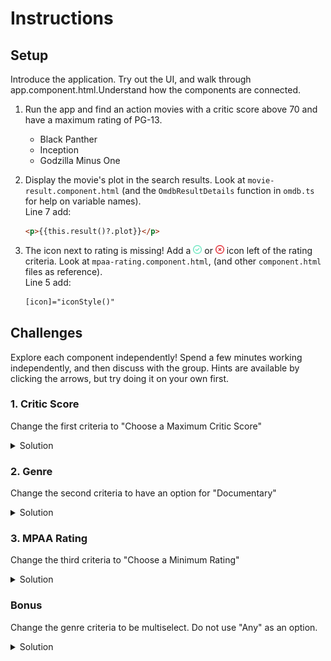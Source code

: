 # Instructions
## Setup
Introduce the application. Try out the UI, and walk through app.component.html.Understand how the components are connected.

1. Run the app and find an action movies with a critic score above 70 and have a maximum rating of PG-13.
    - Black Panther
    - Inception
    - Godzilla Minus One

2. Display the movie's plot in the search results.
  Look at `movie-result.component.html` (and the `OmdbResultDetails` function in 
  `omdb.ts` for help on variable names).  
  Line 7 add:  
    ```html
    <p>{{this.result()?.plot}}</p>
    ```

3. The icon next to rating is missing! Add a <img alt="check mark" src="assets/circle-check-regular.svg" style="width:1em; height:1em;">  or <img alt="X mark" src="assets/circle-xmark-regular.svg" style="width:1em; height:1em;"> icon left of 
 the rating criteria. 
 Look at `mpaa-rating.component.html`, (and other `component.html` files as reference).  
 Line 5 add:  
    ```html
    [icon]="iconStyle()"
    ```


## Challenges
Explore each component independently! Spend a few minutes working independently, and then discuss with the group. Hints are available by clicking the arrows, but try doing it on your own first.  
### 1. Critic Score
Change the first criteria to "Choose a Maximum Critic Score"
<details>
  <summary>Solution</summary>  
  
  1. Look at `critic-score.component.ts`, `checkScores` function. The comparison should be `<=`  
      ```diff
       // this function checks to make sure the movie we searched has a good enough critic score for us
       checkScores(score: number | undefined, minScore: number): boolean | null {
         if (score === undefined) {
           return null;
         }
      -  return (score >= minScore);
      +  return (score <= minScore);
       }
      ```
  2. Change `critic-score.component.html` to say "Choose a Maximum Critic Score"  
      ```diff
       <div>
         <fa-icon 
           *ngIf="result()"
           [ngStyle]="{'margin-right': '1rem', 'color': iconColor()}"
           [icon]="iconStyle()"
           [title]="`Score: ${result()?.metascore?.toFixed(2)}`"
         />
      -   <label for="minPreferredScore">Choose a Minimum Critic Score: </label>
      +   <label for="minPreferredScore">Choose a Maximum Critic Score: </label>
         <input type="number" id="minPreferredScore" [(ngModel)]="minPreferredScore" min="0.0" max="100.0" maxLength="5"/>
       </div>
      ```

</details>
  

### 2. Genre
Change the second criteria to have an option for "Documentary"
<details>
  <summary>Solution</summary>

  Look at `genre.component.html`. Add an additional input and label similar to how other genres are implemented.  
  ```diff
       <input type="radio" name="preferredGenre" value="Drama" id="dramaOption" [(ngModel)]="preferredGenre">
       <label for="dramaOption">
         Drama
       </label> 
  +     <input type="radio" name="preferredGenre" value="Documentary" id="documentaryOption" [(ngModel)]="preferredGenre">
  +     <label for="dcumentaryOption">
  +       Documentary
  +     </label> 
     </div>
   </div>
  ```

</details>


### 3. MPAA Rating
Change the third criteria to "Choose a Minimum Rating"
<details>
  <summary>Solution</summary>
  
  1. Look at `mpaa-rating.component.ts`, in the `checkRating` function, you can reverse the comparison.
      ```diff
       // this function checks to make sure the movie we searched has an appropriate rating for us
       checkRating(rating: Rating, maxRating: MpaaRating): boolean | null {
         if (isUnrated(rating)) {
           return null;
         }
      -   else if (compareMpaaRatings(maxRating, rating) >= 0) {
      +   else if (compareMpaaRatings(maxRating, rating) <= 0) {
           return true;
         }
         return false;
       }
      ```
  2. Change `mpaa-rating.component.html` to say "Choose a Minimum Rating"  
      ```diff
       <div>
         <fa-icon 
           *ngIf="result()"
           [ngStyle]="{'margin-right': '1rem', 'color': iconColor()}"
           [title]="`Rated ${result()?.rated}`"
         />
      -  <span>Choose a Maximum Rating: </span>
      +  <span>Choose a Minimum Rating: </span>
         <select class="form-select form-select-lg mb-3" aria-label=".form-select-lg example" [(ngModel)]="preferredMaxRating">
           <option *ngFor="let option of AVAILABLE_RATINGS" value="{{option}}">{{option}}</option>
         </select>
       </div>
      ```

</details>

### Bonus
Change the genre criteria to be multiselect. Do not use "Any" as an option.
<details>
<summary>Solution</summary>

The cleanest solution would involve rearchitecting a bit more of the application than we'd like to, most likely with
reactive forms. Instead, we'll create one model to contain the options for all the checkboxes:  
1. Remove the 'All' checkbox.
    ```diff
     <div style="margin-left: 2rem"> 
    -  <input type="radio" name="preferredGenre" id="all" value="All" [(ngModel)]="preferredGenre">
    -  <label for="all">
    -    Any
    -  </label>
       <input type="radio" name="preferredGenre" value="Action" id="actionOption" [(ngModel)]="preferredGenre">
       <label for="actionOption">
         Action
       </label>
       <input type="radio" name="preferredGenre" value="Comedy" id="comedyOption" [(ngModel)]="preferredGenre">
       <label for="comedyOption">
         Comedy
       </label>
       <input type="radio" name="preferredGenre" value="Drama" id="dramaOption" [(ngModel)]="preferredGenre">
       <label for="dramaOption">
         Drama
       </label> 
     </div>
    ```
2. Change the input type to `checkbox`
    ```diff
     <div style="margin-left: 2rem"> 
    -  <input type="radio" name="preferredGenre" value="Action" id="actionOption" [(ngModel)]="preferredGenre">
    +  <input type="checkbox" name="preferredGenre" value="Action" id="actionOption" [(ngModel)]="preferredGenre">
       <label for="actionOption">
         Action
       </label>
    -  <input type="radio" name="preferredGenre" value="Comedy" id="comedyOption" [(ngModel)]="preferredGenre">
    +  <input type="checkbox" name="preferredGenre" value="Comedy" id="comedyOption" [(ngModel)]="preferredGenre">
       <label for="comedyOption">
         Comedy
       </label>
    -  <input type="radio" name="preferredGenre" value="Drama" id="dramaOption" [(ngModel)]="preferredGenre">
    +  <input type="checkbox" name="preferredGenre" value="Drama" id="dramaOption" [(ngModel)]="preferredGenre">
       <label for="dramaOption">
         Drama
       </label> 
     </div>
    ```
3. Replace `preferredGenre` with `${genre}Preferred`, we'll make setters and getters for these next.
    ```diff
     <div style="margin-left: 2rem"> 
    -  <input type="checkbox" name="preferredGenre" value="Action" id="actionOption" [(ngModel)]="preferredGenre">
    +  <input type="checkbox" value="Action" id="actionOption" [(ngModel)]="actionPreferred">
       <label for="actionOption">
         Action
       </label>
    -  <input type="checkbox" name="preferredGenre" value="Comedy" id="comedyOption" [(ngModel)]="preferredGenre">
    +  <input type="checkbox" value="Comedy" id="comedyOption" [(ngModel)]="comedyPreferred">
       <label for="comedyOption">
         Comedy
       </label>
    -  <input type="checkbox" name="preferredGenre" value="Drama" id="dramaOption" [(ngModel)]="preferredGenre">
    +  <input type="checkbox" value="Drama" id="dramaOption" [(ngModel)]="dramaPreferred">
       <label for="dramaOption">
         Drama
       </label> 
     </div>
    ```
3. Make setters that update the model when set:
    ```diff
      export class GenreComponent {
        // this value is passed in from the parent component - AppComponent in app.component.ts
        public result = input<OmdbResultDetails>();
        public goodGenreChanged = output<boolean | null>({
          alias: 'good-genre-changed',
        });
  
    -   protected preferredGenre = model<string>('All');
    +   protected preferredGenres = model<Record<string, boolean>>({
    +     action: false,
    +     comedy: false,
    +     drama: false,
    +   });
    +   protected set actionPreferred(action: boolean) {
    +     this.preferredGenres.update((old) => {return {...old, action}});
    +   }
    +   protected set comedyPreferred(comedy: boolean) {
    +     this.preferredGenres.update((old) => {return {...old, comedy}});
    +   }
    +   protected set dramaPreferred(drama: boolean) {
    +     this.preferredGenres.update((old) => {return {...old, drama}});
    +   }
  
        protected isGoodGenre = computed(() => {
          const genres = this.result()?.genres;
          const preferredGenre = this.preferredGenre();
  
          return this.checkGenre(genres, preferredGenre);
        });
    ```
4. Make getters that return the value from the model:
    ```diff
     export class GenreComponent {
       // this value is passed in from the parent component - AppComponent in app.component.ts
       public result = input<OmdbResultDetails>();
       public goodGenreChanged = output<boolean | null>({
         alias: 'good-genre-changed',
       });
 
       protected preferredGenres = model<Record<string, boolean>>({
         action: false,
         comedy: false,
         drama: false,
       });
       protected set actionPreferred(action: boolean) {
         this.preferredGenres.update((old) => {return {...old, action}});
       }
    +  protected get actionPreferred() {
    +    return this.preferredGenres()['action'];
    +  }
       protected set comedyPreferred(comedy: boolean) {
         this.preferredGenres.update((old) => {return {...old, comedy}});
       }
    +  protected get comedyPreferred() {
    +    return this.preferredGenres()['comedy'];
    +  }
       protected set dramaPreferred(drama: boolean) {
         this.preferredGenres.update((old) => {return {...old, drama}});
       }
    +  protected get dramaPreferred() {
    +    return this.preferredGenres()['drama'];
    +  }
 
       protected isGoodGenre = computed(() => {
         const genres = this.result()?.genres;
         const preferredGenre = this.preferredGenre();
 
         return this.checkGenre(genres, preferredGenre);
       });
    ```
5. update the `isGoodGenre` signal computation:
    ```diff
     protected isGoodGenre = computed(() => {
      const genres = this.result()?.genres;
    - const preferredGenre = this.preferredGenre();
    + const preferredGenres = this.preferredGenres();
    - return this.checkGenre(genres, preferredGenre);
    + return this.checkGenres(genres, preferredGenres);
     });
    ```
6. update the `checkGenre` function:
    ```diff
     // this function checks to make sure our movie is the same genre as the one we want to watch
    -checkGenre(genres: string[] | undefined, preferredGenre: string): boolean | null {
    +checkGenres(genres: string[] | undefined, preferredGenres: Record<string, boolean>): boolean | null {
       if (genres === undefined || genres.length === 0) {
         return null;
       }
    -  return preferredGenre === 'All' || genres.includes(preferredGenre);
    +  let preferredGenresSet = new Set<string>();
    +  for (let key in preferredGenres) {
    +    if (preferredGenres[key] === true) {
    +      preferredGenresSet.add(key);
    +    }
    +  }
    +  if (preferredGenresSet.size === 0) {
    +    return true;
    +  }
    +  for (let genre of genres) {
    +    if (preferredGenresSet.has(genre.toLowerCase())) {
    +      return true;
    +    }
    +  }
    +  return false;
     }
    ```

</details>